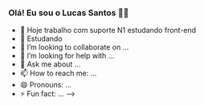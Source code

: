 ### Olá! Eu sou o Lucas Santos 🐱‍👤
 
- 🔭 Hoje trabalho com suporte N1 estudando front-end
- 🌱 Estudando
- 👯 I’m looking to collaborate on ...
- 🤔 I’m looking for help with ...
- 💬 Ask me about ...
- 📫 How to reach me: ...
- 😄 Pronouns: ...
- ⚡ Fun fact: ...
-->
